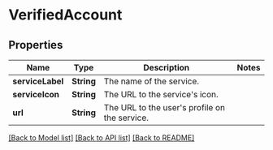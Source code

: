 # VerifiedAccount

## Properties
Name | Type | Description | Notes
------------ | ------------- | ------------- | -------------
**serviceLabel** | **String** | The name of the service. | 
**serviceIcon** | **String** | The URL to the service&#39;s icon. | 
**url** | **String** | The URL to the user&#39;s profile on the service. | 

[[Back to Model list]](../README.md#documentation-for-models) [[Back to API list]](../README.md#documentation-for-api-endpoints) [[Back to README]](../README.md)


